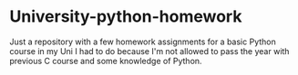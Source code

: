# University-python-homework
Just a repository with a few homework assignments for a basic Python course in my Uni I had to do because I'm not allowed to pass the year with previous C course and some knowledge of Python.

